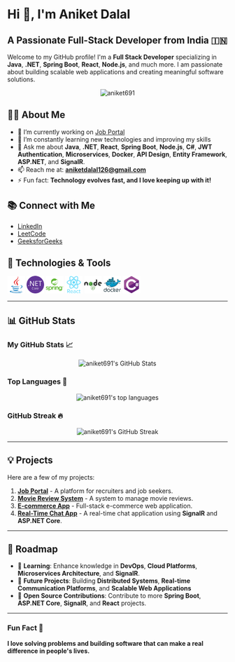 # Hi 👋, I'm Aniket Dalal

## A Passionate Full-Stack Developer from India 🇮🇳

Welcome to my GitHub profile! I'm a **Full Stack Developer** specializing in **Java**, **.NET**, **Spring Boot**, **React**, **Node.js**, and much more. I am passionate about building scalable web applications and creating meaningful software solutions.

<p align="center">
  <img src="https://komarev.com/ghpvc/?username=aniket691&label=Profile%20views&color=0e75b6&style=flat" alt="aniket691" />
</p>

## 🧑‍💻 About Me

- 🔭 I’m currently working on [Job Portal](https://github.com/aniket691/job_portal.git)
- 🌱 I’m constantly learning new technologies and improving my skills
- 💬 Ask me about **Java**, **.NET**, **React**, **Spring Boot**, **Node.js**, **C#**, **JWT Authentication**, **Microservices**, **Docker**, **API Design**, **Entity Framework**, **ASP.NET**, and **SignalR**.
- 📫 Reach me at: **aniketdalal126@gmail.com**
- ⚡ Fun fact: **Technology evolves fast, and I love keeping up with it!**

## 📚 Connect with Me

- [LinkedIn](https://linkedin.com/in/aniket-dalal-b54b9018a)
- [LeetCode](https://www.leetcode.com/aniketdalal126)
- [GeeksforGeeks](https://auth.geeksforgeeks.org/user/aniketdalal126)

## 🚀 Technologies & Tools

<p align="left">
  <a href="https://www.java.com" target="_blank"><img src="https://raw.githubusercontent.com/devicons/devicon/master/icons/java/java-original.svg" alt="java" width="40" height="40"/></a>
  <a href="https://dotnet.microsoft.com/" target="_blank"><img src="https://raw.githubusercontent.com/devicons/devicon/master/icons/dotnetcore/dotnetcore-original.svg" alt=".net" width="40" height="40"/></a>
  <a href="https://spring.io/projects/spring-boot" target="_blank"><img src="https://raw.githubusercontent.com/devicons/devicon/master/icons/spring/spring-original-wordmark.svg" alt="spring-boot" width="40" height="40"/></a>
  <a href="https://reactjs.org/" target="_blank"><img src="https://raw.githubusercontent.com/devicons/devicon/master/icons/react/react-original-wordmark.svg" alt="react" width="40" height="40"/></a>
  <a href="https://nodejs.org/en/" target="_blank"><img src="https://raw.githubusercontent.com/devicons/devicon/master/icons/nodejs/nodejs-original-wordmark.svg" alt="nodejs" width="40" height="40"/></a>
  <a href="https://www.docker.com/" target="_blank"><img src="https://raw.githubusercontent.com/devicons/devicon/master/icons/docker/docker-original-wordmark.svg" alt="docker" width="40" height="40"/></a>
  <a href="https://www.microsoft.com/en-us/dotnet" target="_blank"><img src="https://raw.githubusercontent.com/devicons/devicon/master/icons/csharp/csharp-original.svg" alt="csharp" width="40" height="40"/></a>
</p>

---

## 📊 GitHub Stats

### My GitHub Stats 📈

<p align="center">
  <img align="center" src="https://github-readme-stats.vercel.app/api?username=aniket691&show_icons=true&theme=radical&hide=prs&count_private=true" alt="aniket691's GitHub Stats" />
</p>

### Top Languages 📝

<p align="center">
  <img align="center" src="https://github-readme-stats.vercel.app/api/top-langs?username=aniket691&show_icons=true&locale=en&layout=compact&langs_count=6" alt="aniket691's top languages" />
</p>

### GitHub Streak 🔥

<p align="center">
  <img align="center" src="https://github-readme-streak-stats.herokuapp.com/?user=aniket691&theme=radical" alt="aniket691's GitHub Streak" />
</p>

---

## 💡 Projects

Here are a few of my projects:

1. [**Job Portal**](https://github.com/aniket691/job_portal.git) - A platform for recruiters and job seekers.
2. [**Movie Review System**](https://github.com/aniket691/movie-review-system) - A system to manage movie reviews.
3. [**E-commerce App**](https://github.com/aniket691/e-commerce-app) - Full-stack e-commerce web application.
4. [**Real-Time Chat App**](https://github.com/aniket691/real-time-chat-app) - A real-time chat application using **SignalR** and **ASP.NET Core**.

---

## 🎯 Roadmap

- 🔧 **Learning**: Enhance knowledge in **DevOps**, **Cloud Platforms**, **Microservices Architecture**, and **SignalR**.
- 🚀 **Future Projects**: Building **Distributed Systems**, **Real-time Communication Platforms**, and **Scalable Web Applications**
- 💬 **Open Source Contributions**: Contribute to more **Spring Boot**, **ASP.NET Core**, **SignalR**, and **React** projects.

---

### Fun Fact 🤩

**I love solving problems and building software that can make a real difference in people's lives.**
